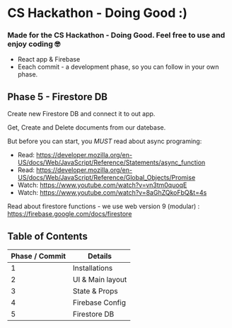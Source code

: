 # CS Hackathon - Doing Good :)

### Made for the CS Hackathon - Doing Good. Feel free to use and enjoy coding 🤓

- React app & Firebase
- Eeach commit - a development phase, so you can follow in your own phase.

## Phase 5 - Firestore DB

Create new Firestore DB and connect it to out app.

Get, Create and Delete documents from our datebase.

But before you can start, you _MUST_ read about async programing:

- Read: https://developer.mozilla.org/en-US/docs/Web/JavaScript/Reference/Statements/async_function
- Read: https://developer.mozilla.org/en-US/docs/Web/JavaScript/Reference/Global_Objects/Promise
- Watch: https://www.youtube.com/watch?v=vn3tm0quoqE
- Watch: https://www.youtube.com/watch?v=8aGhZQkoFbQ&t=4s

Read about firestore functions - we use web version 9 (modular) : https://firebase.google.com/docs/firestore

## Table of Contents

| Phase / Commit | Details          |
| -------------- | ---------------- |
| 1              | Installations    |
| 2              | UI & Main layout |
| 3              | State & Props    |
| 4              | Firebase Config  |
| 5              | Firestore DB     |
